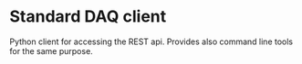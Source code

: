 # Standard DAQ client

Python client for accessing the REST api. Provides also command line tools for the same purpose.